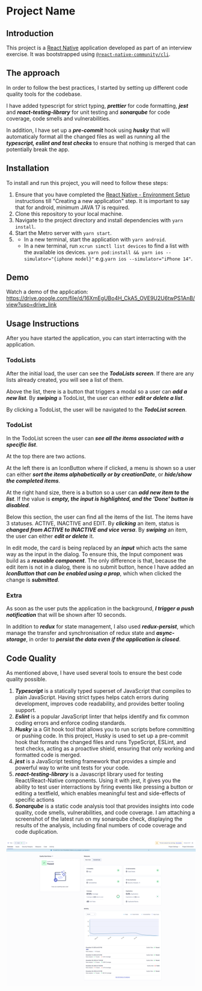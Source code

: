 # Project Name

## Introduction

This project is a [React Native](https://reactnative.dev) application developed as part of an interview exercise. It was bootstrapped using [`@react-native-community/cli`](https://github.com/react-native-community/cli).

## The approach

In order to follow the best practices, I started by setting up different code quality tools for the codebase.

I have added typescript for strict typing, **_prettier_** for code formatting, **_jest_** and **_react-testing-library_** for unit testing and **_sonarqube_** for code coverage, code smells and vulnerabilities.

In addition, I have set up a **_pre-commit_** hook using **_husky_** that will automaticaly format all the changed files as well as running all the **_typescript, eslint and test checks_** to ensure that nothing is merged that can potentially break the app.

## Installation

To install and run this project, you will need to follow these steps:

1. Ensure that you have completed the [React Native - Environment Setup](https://reactnative.dev/docs/environment-setup) instructions till "Creating a new application" step. It is important to say that for android, minimum JAVA 17 is required.
1. Clone this repository to your local machine.
1. Navigate to the project directory and install dependencies with `yarn install`.
1. Start the Metro server with `yarn start`.
1. - In a new terminal, start the application with `yarn android`.
   - In a new terminal, run `xcrun simctl list devices` to find a list with the available ios devices. `yarn pod:install && yarn ios --simulator="{iphone model}"` e.g.`yarn ios --simulator="iPhone 14"`.

## Demo

Watch a demo of the application: https://drive.google.com/file/d/16XmEgUBo4H_CkA5_OVE9U2U6twPS1AnB/view?usp=drive_link

## Usage Instructions

After you have started the application, you can start interracting with the application.

### TodoLists

After the initial load, the user can see the **_TodoLists screen_**. If there are any lists already created, you will see a list of them.

Above the list, there is a button that triggers a modal so a user can **_add a new list_**. By **_swiping_** a TodoList, the user can either **_edit or delete a list_**.

By clicking a TodoList, the user will be navigated to the **_TodoList screen_**.

### TodoList

In the TodoList screen the user can **_see all the items associated with a specific list_**.

At the top there are two actions.

At the left there is an IconButton where if clicked, a menu is shown so a user can either **_sort the items alphabetically or by creationDate_**, or **_hide/show the completed items_**.

At the right hand size, there is a button so a user can **_add new item to the list_**. If the value is **_empty, the input is highlighted, and the 'Done' button is disabled_**.

Below this section, the user can find all the items of the list. The items have 3 statuses. ACTIVE, INACTIVE and EDIT. By **_clicking_** an item, status is **_changed from ACTIVE to INACTIVE and vice versa_**. By **_swiping_** an item, the user can either **_edit or delete_** it.

In edit mode, the card is being replaced by an **_input_** which acts the same way as the input in the dialog. To ensure this, the Input component was build as a **_reusable component_**. The only difference is that, because the edit item is not in a dialog, there is no submit button, hence I have added an **_IconButton that can be enabled using a prop_**, which when clicked the change is **_submitted_**.

### Extra

As soon as the user puts the application in the background, **_I trigger a push notification_** that will be shown after 10 seconds.

In addition to **_redux_** for state management, I also used **_redux-persist_**, which manage the transfer and synchronisation of redux state and **_async-storage_**, in order to **_persist the data even if the application is closed_**.

## Code Quality

As mentioned above, I have used several tools to ensure the best code quality possible.

1. **_Typescript_** is a statically typed superset of JavaScript that compiles to plain JavaScript. Having strict types helps catch errors during development, improves code readability, and provides better tooling support.
1. **_Eslint_** is a popular JavaScript linter that helps identify and fix common coding errors and enforce coding standards.
1. **_Husky_** ia a Git hook tool that allows you to run scripts before committing or pushing code. In this project, Husky is used to set up a pre-commit hook that formats the changed files and runs TypeScript, ESLint, and test checks, acting as a proactive shield, ensuring that only working and formatted code is merged.
1. **_jest_** is a JavaScript testing framework that provides a simple and powerful way to write unit tests for your code.
1. **_react-testing-library_** is a Javascript library used for testing React/React-Native components. Using it with jest, it gives you the ability to test user interractions by firing events like pressing a button or editing a textfield, which enables meaningful test and side-effects of specific actions
1. **_Sonarqube_** is a static code analysis tool that provides insights into code quality, code smells, vulnerabilities, and code coverage. I am attaching a screenshot of the latest run on my sonarqube check, displaying the results of the analysis, including final numbers of code coverage and code duplication.

![Sonaqube code analysis](./sonarqube-results.png "Sonaqube code analysis")
